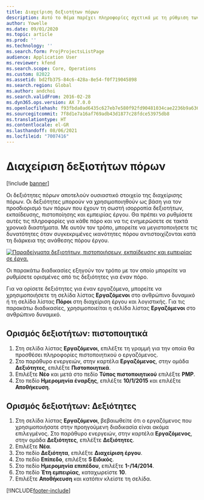 ```yaml
---
title: Διαχείριση δεξιοτήτων πόρων
description: Αυτό το θέμα παρέχει πληροφορίες σχετικά με τη ρύθμιση των δεξιοτήτων για πόρους έργου.
author: Yowelle
ms.date: 09/01/2020
ms.topic: article
ms.prod: ''
ms.technology: ''
ms.search.form: ProjProjectsListPage
audience: Application User
ms.reviewer: kfend
ms.search.scope: Core, Operations
ms.custom: 82022
ms.assetid: bd2fb375-84c6-428a-8e54-f0f719045898
ms.search.region: Global
ms.author: andchoi
ms.search.validFrom: 2016-02-28
ms.dyn365.ops.version: AX 7.0.0
ms.openlocfilehash: f93fbda0ad6435c627eb7e580f92fd90481034cae2236b9a636195883470ca5c
ms.sourcegitcommit: 7f8d1e7a16af769adb43d1877c28fdce53975db8
ms.translationtype: HT
ms.contentlocale: el-GR
ms.lasthandoff: 08/06/2021
ms.locfileid: "7007416"
---
```

# <a name="manage-resource-competencies"></a>Διαχείριση δεξιοτήτων πόρων

[!include [banner](../includes/banner.md)]

Οι δεξιότητες πόρων αποτελούν ουσιαστικό στοιχείο της διαχείρισης πόρων. Οι δεξιότητες μπορούν να χρησιμοποιηθούν ως βάση για τον προσδιορισμό των πόρων που έχουν τη σωστή ισορροπία δεξιοτήτων, εκπαίδευσης, πιστοποίησης και εμπειρίας έργου. Θα πρέπει να ρυθμίσετε αυτές τις πληροφορίες για κάθε πόρο και να τις ενημερώσετε σε τακτά χρονικά διαστήματα. Με αυτόν τον τρόπο, μπορείτε να μεγιστοποιήσετε τις δυνατότητες όταν συγκεκριμένες ικανότητες πόρου αντιστοιχίζονται κατά τη διάρκεια της ανάθεσης πόρου έργου.

[![Παραδείγματα δεξιοτήτων, πιστοποιήσεων, εκπαίδευσης και εμπειρίας σε έργα.](./media/projectresourcing06-1024x383.jpg)](./media/projectresourcing06.jpg)

Οι παρακάτω διαδικασίες εξηγούν τον τρόπο με τον οποίο μπορείτε να ρυθμίσετε ορισμένες από τις δεξιότητες για έναν πόρο.

Για να ορίσετε δεξιότητες για έναν εργαζόμενο, μπορείτε να χρησιμοποιήσετε τη σελίδα λίστας **Εργαζόμενοι** στο ανθρώπινο δυναμικό ή τη σελίδα λίστας **Πόροι** στη διαχείριση έργου και λογιστικής. Για τις παρακάτω διαδικασίες, χρησιμοποιείται η σελίδα λίστας **Εργαζόμενοι** στο ανθρώπινο δυναμικό.

## <a name="set-up-competencies-certificates"></a>Ορισμός δεξιοτήτων: πιστοποιητικά

1. Στη σελίδα λίστας **Εργαζόμενοι**, επιλέξτε τη γραμμή για την οποία θα προσθέσει πληροφορίες πιστοποιητικού ο εργαζόμενος.
2. Στο παράθυρο ενεργειών, στην καρτέλα **Εργαζόμενος**, στην ομάδα **Δεξιότητες**, επιλέξτε **Πιστοποιητικά**.
3. Επιλέξτε **Νέο** και μετά στο πεδίο **Τύπος πιστοποιητικού** επιλέξτε **PMP**.
4. Στο πεδίο **Ημερομηνία έναρξης**, επιλέξτε **10/1/2015** και επιλέξτε **Αποθήκευση**.

## <a name="set-up-competencies-skills"></a>Ορισμός δεξιοτήτων: Δεξιότητες

1. Στη σελίδα λίστας **Εργαζόμενοι**, βεβαιωθείτε ότι ο εργαζόμενος που χρησιμοποιήσατε στην προηγούμενη διαδικασία είναι ακόμα επιλεγμένος. Στο παράθυρο ενεργειών, στην καρτέλα **Εργαζόμενος**, στην ομάδα **Δεξιότητες**, επιλέξτε **Δεξιότητες**.
2. Επιλέξτε **Νέα**.
3. Στο πεδίο **Δεξιότητα**, επιλέξτε **Διαχείριση έργου**.
4. Στο πεδίο **Επίπεδο**, επιλέξτε **5 Ειδικός**.
5. Στο πεδίο **Ημερομηνία επιπέδου**, επιλέξτε **1-/14/2014**.
6. Στο πεδίο **Έτη εμπειρίας**, καταχωρείστε **10**.
7. Επιλέξτε **Αποθήκευση** και κατόπιν κλείστε τη σελίδα.


[!INCLUDE[footer-include](../includes/footer-banner.md)]